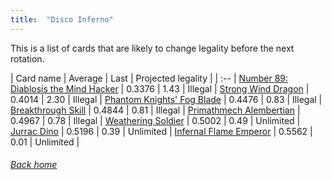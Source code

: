 ```yaml
---
title:  "Disco Inferno"
---
```


This is a list of cards that are likely to change legality before the next rotation.

| Card name | Average | Last | Projected legality |
| :-- |
[Number 89: Diablosis the Mind Hacker](https://db.ygoprodeck.com/card/?search=Number%2089:%20Diablosis%20the%20Mind%20Hacker) | 0.3376 | 1.43 | Illegal |
[Strong Wind Dragon](https://db.ygoprodeck.com/card/?search=Strong%20Wind%20Dragon) | 0.4014 | 2.30 | Illegal |
[Phantom Knights' Fog Blade](https://db.ygoprodeck.com/card/?search=Phantom%20Knights'%20Fog%20Blade) | 0.4476 | 0.83 | Illegal |
[Breakthrough Skill](https://db.ygoprodeck.com/card/?search=Breakthrough%20Skill) | 0.4844 | 0.81 | Illegal |
[Primathmech Alembertian](https://db.ygoprodeck.com/card/?search=Primathmech%20Alembertian) | 0.4967 | 0.78 | Illegal |
[Weathering Soldier](https://db.ygoprodeck.com/card/?search=Weathering%20Soldier) | 0.5002 | 0.49 | Unlimited |
[Jurrac Dino](https://db.ygoprodeck.com/card/?search=Jurrac%20Dino) | 0.5196 | 0.39 | Unlimited |
[Infernal Flame Emperor](https://db.ygoprodeck.com/card/?search=Infernal%20Flame%20Emperor) | 0.5562 | 0.01 | Unlimited |

###### [Back home](index)